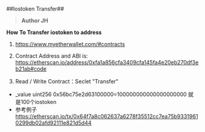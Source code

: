 ##Iostoken Transfer##
>**Author JH**

**How To Transfer iostoken to address**

1. https://www.myetherwallet.com/#contracts
2. Contract Address and ABI is: https://etherscan.io/address/0xfa1a856cfa3409cfa145fa4e20eb270df3eb21ab#code

3. Read / Write Contract：Seclet "Transfer"
 * _value uint256 0x56bc75e2d63100000=100000000000000000000 就是100个iostoken 
 * 参考例子　https://etherscan.io/tx/0x64f7a8c062637a6278f35512cc7ea75b93319610299db02afd92111e821d5d44


